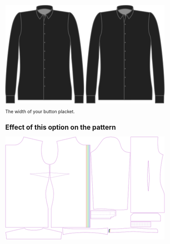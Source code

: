 ![Button placket width](buttonplacketwidth.svg)

The width of your button placket.

## Effect of this option on the pattern

![This image shows the effect of this option by superimposing several variants that have a different value for this option](simone_buttonplacketwidth_sample.svg "Effect of this option on the pattern")
